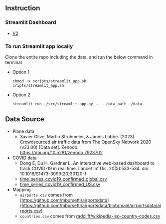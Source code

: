 ## Instruction
### Streamlit Dashboard
- [V2](https://appappv2py-lyuz5i6avwj6iurz5udpkp.streamlit.app/)
### To run Streamlit app locally
Clone the entire repo including the data, and run the below command in terminal
- Option 1
    ```
    chmod +x scripts/streamlit_app.sh
    cripts/streamlit_app.sh
    ```
- Option 2
    ```
    streamlit run ./src/streamlit_app.py -- --data_path ./data
    ```

## Data Source
- Plane data
    - Xavier Olive, Martin Strohmeier, & Jannis Lübbe. (2023). Crowdsourced air traffic data from The OpenSky Network 2020 (v23.00) [Data set]. Zenodo. https://doi.org/10.5281/zenodo.7923702
- COVID data
    - Dong E, Du H, Gardner L. An interactive web-based dashboard to track COVID-19 in real time. Lancet Inf Dis. 20(5):533-534. doi: 10.1016/S1473-3099(20)30120-1
    - [time_series_covid19_confirmed_global.csv](https://github.com/CSSEGISandData/COVID-19/blob/master/csse_covid_19_data/csse_covid_19_time_series/time_series_covid19_confirmed_global.csv)
    - [time_series_covid19_confirmed_US.csv](https://github.com/CSSEGISandData/COVID-19/blob/master/csse_covid_19_data/csse_covid_19_time_series/time_series_covid19_confirmed_US.csv)
- Mapping
    - `airports.csv` comes from [https://github.com/mborsetti/airportsdata](https://github.com/mborsetti/airportsdata/blob/main/airportsdata/airports.csv)
    - `countries.csv` comes from [radcliff/wikipedia-iso-country-codes.csv](https://gist.github.com/radcliff/f09c0f88344a7fcef373#file-wikipedia-iso-country-codes-csv)